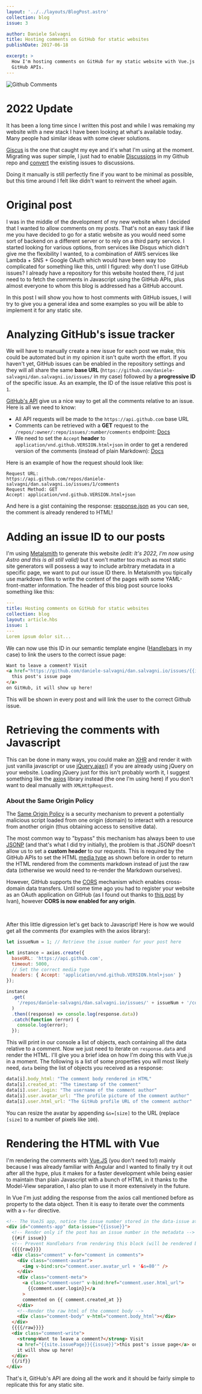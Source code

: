 ```yaml
---
layout: '../../layouts/BlogPost.astro'
collection: blog
issue: 3

author: Daniele Salvagni
title: Hosting comments on GitHub for static websites
publishDate: 2017-06-18

excerpt: >
  How I'm hosting comments on GitHub for my static website with Vue.js and
  GitHub APIs.
---
```


![Github Comments](/assets/img/content/001/github-comments.png)

# 2022 Update

It has been a long time since I written this post and while I was remaking my
website with a new stack I have been looking at what's available today. Many
people had similar ideas with some clever solutions.

[Giscus](https://giscus.app/) is the one that caught my eye and it's what I'm
using at the moment. Migrating was super simple, I just had to enable
[Discussions](https://docs.github.com/en/discussions) in my Github repo and
[convert](https://docs.github.com/en/discussions/managing-discussions-for-your-community/moderating-discussions#converting-an-issue-to-a-discussion)
the existing issues to discussions.

Doing it manually is still perfectly fine if you want to be minimal as possible,
but this time around I felt like didn't want to reinvent the wheel again.

# Original post

I was in the middle of the development of my new website when I decided that I
wanted to allow comments on my posts. That's not an easy task if like me you
have decided to go for a static website as you would need some sort of backend
on a different server or to rely on a third party service. I started looking for
various options, from services like Disqus which didn't give me the flexibility
I wanted, to a combination of AWS services like Lambda + SNS + Google OAuth
which would have been way too complicated for something like this, until I
figured: why don't I use GitHub issues? I already have a repository for this
website hosted there, I'd just need to to fetch the comments in Javascript using
the GitHub APIs, plus almost everyone to whom this blog is addressed has a
GitHub account.

In this post I will show you how to host comments with GitHub issues, I will try
to give you a general idea and some examples so you will be able to implement it
for any static site.

# Analyzing GitHub's issue tracker

We will have to manually create a new issue for each post we make, this could be
automated but in my opinion it isn't quite worth the effort. If you haven't yet,
GitHub issues can be enabled in the repository settings and they will all share
the same **base URL**
(`https://github.com/daniele-salvagni/dan.salvagni.io/issues/` in my case)
followed by a **progressive ID** of the specific issue. As an example, the ID of
the issue relative this post is `1`.

[GitHub's API](https://developer.github.com/v3/issues/) give us a nice way to
get all the comments relative to an issue. Here is all we need to know:

- All API requests will be made to the `https://api.github.com` base URL
- Comments can be retrieved with a **GET** request to the
  `/repos/:owner/:repo/issues/:number/comments` endpoint:
  [Docs](https://developer.github.com/v3/issues/comments/)
- We need to set the `Accept` **header** to
  `application/vnd.github.VERSION.html+json` in order to get a rendered version
  of the comments (instead of plain Markdown):
  [Docs](https://developer.github.com/v3/media/#request-specific-version)

Here is an example of how the request should look like:

```
Request URL:
https://api.github.com/repos/daniele-salvagni/dan.salvagni.io/issues/1/comments
Request Method: GET
Accept: application/vnd.github.VERSION.html+json
```

And here is a gist containing the response:
[response.json](https://gist.github.com/daniele-salvagni/63275d66bce137d57a5c6c495dd5f877)
as you can see, the comment is already rendered to HTML!

# Adding an issue ID to our posts

I'm using [Metalsmith](https://github.com/segmentio/metalsmith) to generate this
website _(edit: It's 2022, I'm now using Astro and this is all still valid)_ but
it won't matter too much as most static site generators will possess a way to
include arbitrary metadata in a specific page, we want to put our issue ID
there. In Metalsmith you tipically use markdown files to write the content of
the pages with some YAML-front-matter information. The header of this blog post
source looks something like this:

```yaml
---
title: Hosting comments on GitHub for static websites
collection: blog
layout: article.hbs
issue: 1
---
Lorem ipsum dolor sit...
```

We can now use this ID in our semantic template engine
([Handlebars](http://handlebarsjs.com/) in my case) to link the users to the
correct issue page:

```html
Want to leave a comment? Visit
<a href="https://github.com/daniele-salvagni/dan.salvagni.io/issues/{{issue}}">
  this post's issue page
</a>
on GitHub, it will show up here!
```

This will be shown in every post and will link the user to the correct Github
issue.

# Retrieving the comments with Javascript

This can be done in many ways, you could make an
[XHR](https://developer.mozilla.org/en-US/docs/Web/API/XMLHttpRequest) and
render it with just vanilla javascript or use
[jQuery.ajax()](http://api.jquery.com/jquery.ajax/) if you are already using
jQuery on your website. Loading jQuery just for this isn't probably worth it, I
suggest something like the [axios](https://github.com/mzabriskie/axios) library
instead (the one I'm using here) if you don't want to deal manually with
`XMLHttpRequest`.

### About the Same Origin Policy

The [Same Origin Policy](https://en.wikipedia.org/wiki/Same-origin_policy) is a
security mechanism to prevent a potentially malicious script loaded from one
origin (domain) to interact with a resource from another origin (thus obtaining
access to sensitive data).

The most common way to "bypass" this mechanism has always been to use
[JSONP](http://en.wikipedia.org/wiki/JSONP) (and that's what I did try
initially), the problem is that JSONP doesn't allow us to set a **custom
header** to our requests. This is required by the GitHub APIs to set the HTML
[media type](https://developer.github.com/v3/media/) as shown before in order to
return the HTML rendered from the comments markdown instead of just the raw data
(otherwise we would need to re-render the Markdown ourselves).

However, GitHub supports the
[CORS](https://developer.mozilla.org/en-US/docs/Web/HTTP/Access_control_CORS)
mechanism which enables cross-domain data transfers. Until some time ago you had
to register your website as an OAuth application on GitHub (as I found out
thanks to
[this post](http://ivanzuzak.info/2011/02/18/github-hosted-comments-for-github-hosted-blogs.html)
by Ivan), however **CORS is now enabled for any origin**.

<br>

After this little digression let's get back to Javascript! Here is how we would
get all the comments (for examples with the axios library):

```javascript
let issueNum = 1; // Retrieve the issue number for your post here

let instance = axios.create({
  baseURL: 'https://api.github.com',
  timeout: 5000,
  // Set the correct media type
  headers: { Accept: 'application/vnd.github.VERSION.html+json' }
});

instance
  .get(
    '/repos/daniele-salvagni/dan.salvagni.io/issues/' + issueNum + '/comments'
  )
  .then((response) => console.log(response.data))
  .catch(function (error) {
    console.log(error);
  });
```

This will print in our console a list of objects, each containing all the data
relative to a comment. Now we just need to iterate on `response.data` and render
the HTML. I'll give you a brief idea on how I'm doing this with Vue.js in a
moment. The following is a list of some properties you will most likely need,
`data` being the list of objects you received as a response:

```javascript
data[i].body_html: "The comment body rendered in HTML"
data[i].created_at: "The timestamp of the comment"
data[i].user.login: "The username of the comment author"
data[i].user.avatar_url: "The profile picture of the comment author"
data[i].user.html_url: "The GitHub profile URL of the comment author"
```

You can resize the avatar by appending `&s=[size]` to the URL (replace `[size]`
to a number of pixels like `100`).

# Rendering the HTML with Vue

I'm rendering the comments with [Vue.JS](https://vuejs.org/) (you don't need
to!) mainly because I was already familiar with Angular and I wanted to finally
try it out after all the hype, plus it makes for a faster development while
being easier to maintain than plain Javascript with a bunch of HTML in it thanks
to the Model-View separation, I also plan to use it more extensively in the
future.

In Vue I'm just adding the response from the axios call mentioned before as
property to the data object. Then it is easy to iterate over the comments with a
`v-for` directive.

```html
<!-- The VueJS app, notice the issue number stored in the data-issue attribute -->
<div id="comments-app" data-issue="{{issue}}">
  <!-- Render only if the post has an issue number in the metadata -->
  {{#if issue}}
  <!-- Prevent Handlebars from rendering this block (will be rendered by Vue) -->
  {{{{raw}}}}
  <div class="comment" v-for="comment in comments">
    <div class="comment-avatar">
      <img v-bind:src="comment.user.avatar_url + '&s=80'" />
    </div>
    <div class="comment-meta">
      <a class="comment-user" v-bind:href="comment.user.html_url">
        {{comment.user.login}}</a
      >
      commented on {{ comment.created_at }}
    </div>
    <!--Render the raw html of the comment body -->
    <div class="comment-body" v-html="comment.body_html"></div>
  </div>
  {{{{/raw}}}}
  <div class="comment-write">
    <strong>Want to leave a comment?</strong> Visit
    <a href="{{site.issuePage}}{{issue}}">this post's issue page</a> on GitHub,
    it will show up here!
  </div>
  {{/if}}
</div>
```

That's it, GitHub's API are doing all the work and it should be fairly simple to
replicate this for any static site.
